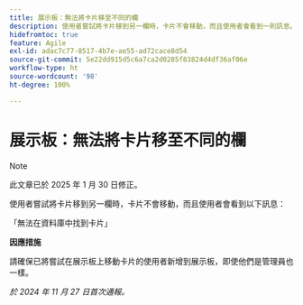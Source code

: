 ```yaml
---
title: 展示板：無法將卡片移至不同的欄
description: 使用者嘗試將卡片移到另一欄時，卡片不會移動，而且使用者會看到一則訊息。
hidefromtoc: true
feature: Agile
exl-id: adac7c77-8517-4b7e-ae55-ad72cace8d54
source-git-commit: 5e22dd915d5c6a7ca2d0285f83824d4df36af06e
workflow-type: ht
source-wordcount: '98'
ht-degree: 100%

---
```


# 展示板：無法將卡片移至不同的欄

>[!NOTE]
>
>此文章已於 2025 年 1 月 30 日修正。

使用者嘗試將卡片移到另一欄時，卡片不會移動，而且使用者會看到以下訊息：

「無法在資料庫中找到卡片」

**因應措施**

請確保已將嘗試在展示板上移動卡片的使用者新增到展示板，即使他們是管理員也一樣。

_於 2024 年 11 月 27 日首次通報。_
